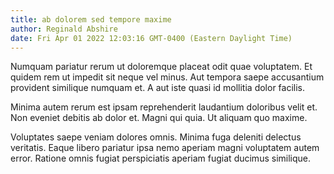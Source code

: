 ```yaml
---
title: ab dolorem sed tempore maxime
author: Reginald Abshire
date: Fri Apr 01 2022 12:03:16 GMT-0400 (Eastern Daylight Time)
---
```

Numquam pariatur rerum ut doloremque placeat odit quae voluptatem. Et quidem rem ut impedit sit neque vel minus. Aut tempora saepe accusantium provident similique numquam et. A aut iste quasi id mollitia dolor facilis.

 Minima autem rerum est ipsam reprehenderit laudantium doloribus velit et. Non eveniet debitis ab dolor et. Magni qui quia. Ut aliquam quo maxime.

 Voluptates saepe veniam dolores omnis. Minima fuga deleniti delectus veritatis. Eaque libero pariatur ipsa nemo aperiam magni voluptatem autem error. Ratione omnis fugiat perspiciatis aperiam fugiat ducimus similique.